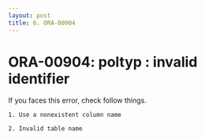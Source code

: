 ```yaml
---
layout: post
title: 6. ORA-00904
---
```


# ORA-00904: poltyp : invalid identifier

If you faces this error, check follow things.


```
1. Use a nonexistent column name
```
```
2. Invalid table name
```
